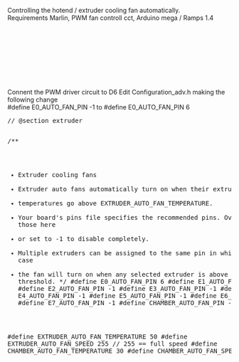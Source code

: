 Controlling the hotend / extruder cooling fan automatically.<br> 
Requirements Marlin, PWM fan controll cct, Arduino mega / Ramps 1.4 <br>

<br>
<br>
<br>
<br>
<br>
<br>
<br>
<br>
Connent the PWM driver circuit to D6 
Edit Configuration_adv.h making the following change

 <br>
#define E0_AUTO_FAN_PIN -1 to #define E0_AUTO_FAN_PIN 6
<br>
<pre>
// @section extruder

/**
 * Extruder cooling fans
 * Extruder auto fans automatically turn on when their extruders'
 * temperatures go above EXTRUDER_AUTO_FAN_TEMPERATURE.
 * Your board's pins file specifies the recommended pins. Override those here
 * or set to -1 to disable completely.
 * Multiple extruders can be assigned to the same pin in which case
 * the fan will turn on when any selected extruder is above the threshold.
 */
#define E0_AUTO_FAN_PIN 6
#define E1_AUTO_FAN_PIN -1
#define E2_AUTO_FAN_PIN -1
#define E3_AUTO_FAN_PIN -1
#define E4_AUTO_FAN_PIN -1
#define E5_AUTO_FAN_PIN -1
#define E6_AUTO_FAN_PIN -1
#define E7_AUTO_FAN_PIN -1
#define CHAMBER_AUTO_FAN_PIN -1

#define EXTRUDER_AUTO_FAN_TEMPERATURE 50
#define EXTRUDER_AUTO_FAN_SPEED 255   // 255 == full speed
#define CHAMBER_AUTO_FAN_TEMPERATURE 30
#define CHAMBER_AUTO_FAN_SPEED 255

</pre>
